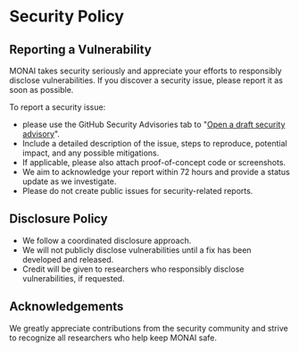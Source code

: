 # Security Policy

## Reporting a Vulnerability
MONAI takes security seriously and appreciate your efforts to responsibly disclose vulnerabilities. If you discover a security issue, please report it as soon as possible.

To report a security issue:
* please use the GitHub Security Advisories tab to "[Open a draft security advisory](https://github.com/Project-MONAI/MONAI/security/advisories/new)".
* Include a detailed description of the issue, steps to reproduce, potential impact, and any possible mitigations.
* If applicable, please also attach proof-of-concept code or screenshots.
* We aim to acknowledge your report within 72 hours and provide a status update as we investigate.
* Please do not create public issues for security-related reports.

## Disclosure Policy
* We follow a coordinated disclosure approach.
* We will not publicly disclose vulnerabilities until a fix has been developed and released.
* Credit will be given to researchers who responsibly disclose vulnerabilities, if requested.
## Acknowledgements
We greatly appreciate contributions from the security community and strive to recognize all researchers who help keep MONAI safe.
